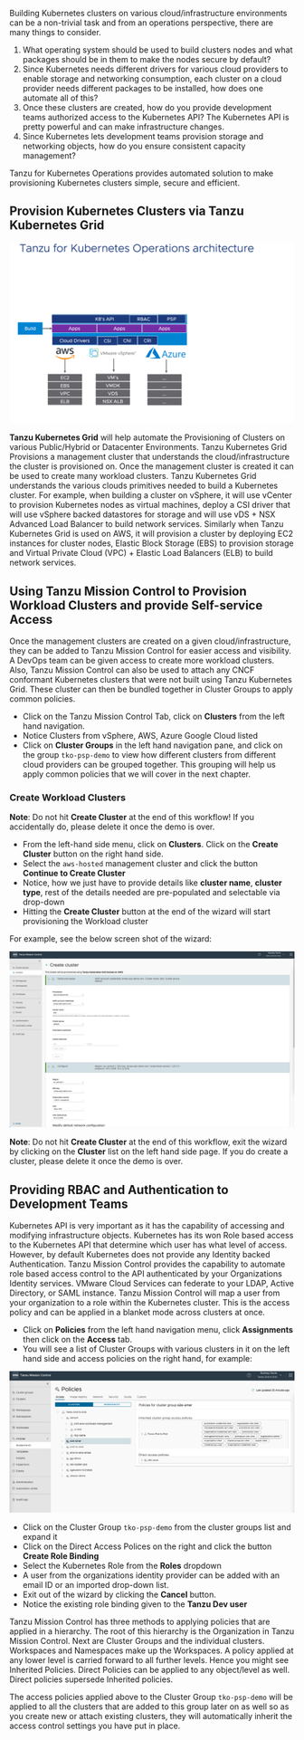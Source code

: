 Building Kubernetes clusters on various cloud/infrastructure environments can be a non-trivial task and from an operations perspective, there are many things to consider.

1. What operating system should be used to build clusters nodes and what packages should be in them to make the nodes secure by default?
2. Since Kubernetes needs different drivers for various cloud providers to enable storage and networking consumption, each cluster on a cloud provider needs different packages to be installed, how does one automate all of this?
3. Once these clusters are created, how do you provide development teams authorized access to the Kubernetes API? The Kubernetes API is pretty powerful and can make infrastructure changes.
4. Since Kubernetes lets development teams provision storage and networking objects, how do you ensure consistent capacity management?

Tanzu for Kubernetes Operations provides automated solution to make provisioning Kubernetes clusters simple, secure and efficient.

## Provision Kubernetes Clusters via Tanzu Kubernetes Grid

![Tanzu Kubernetes Build](../images/day1-build.png)

**Tanzu Kubernetes Grid** will help automate the Provisioning of Clusters on various Public/Hybrid or Datacenter Environments. Tanzu Kubernetes Grid Provisions a management cluster that understands the cloud/infrastructure the cluster is provisioned on. Once the management cluster is created it can be used to create many workload clusters. Tanzu Kubernetes Grid understands the various clouds primitives needed to build a Kubernetes cluster. For example, when building a cluster on vSphere, it will use vCenter to provision Kubernetes nodes as virtual machines, deploy a CSI driver that will use vSphere backed datastores for storage and will use vDS + NSX Advanced Load Balancer to build network services. Similarly when Tanzu Kubernetes Grid is used on AWS, it will provision a cluster by deploying EC2 instances for cluster nodes, Elastic Block Storage (EBS) to provision storage and Virtual Private Cloud (VPC) + Elastic Load Balancers (ELB) to build network services.

## Using Tanzu Mission Control to Provision Workload Clusters and provide Self-service Access

Once the management clusters are created on a given cloud/infrastructure, they can be added to Tanzu Mission Control for easier access and visibility. A DevOps team can be given access to create more workload clusters. Also, Tanzu Mission Control can also be used to attach any CNCF conformant Kubernetes clusters that were not built using Tanzu Kubernetes Grid. These cluster can then be bundled together in Cluster Groups to apply common policies.

- Click on the Tanzu Mission Control Tab, click on **Clusters** from the left hand navigation.
- Notice Clusters from vSphere, AWS, Azure Google Cloud listed
- Click on **Cluster Groups** in the left hand navigation pane, and click on the group `tko-psp-demo` to view how different clusters from different cloud providers can be grouped together. This grouping will help us apply common policies that we will cover in the next chapter.

### Create Workload Clusters

**Note**: Do not hit **Create Cluster** at the end of this workflow!  If you accidentally do, please delete it once the demo is over.

- From the left-hand side menu, click on **Clusters**. Click on the **Create Cluster** button on the right hand side.
- Select the `aws-hosted` management cluster and click the button **Continue to Create Cluster**
- Notice, how we just have to provide details like **cluster name**, **cluster type**, rest of the details needed are pre-populated and selectable via drop-down
- Hitting the **Create Cluster** button at the end of the wizard will start provisioning the Workload cluster

For example, see the below screen shot of the wizard:

![Cluster Create](../images/aws-cluster-create.png)

**Note**: Do not hit **Create Cluster** at the end of this workflow, exit the wizard by clicking on the **Cluster** list on the left hand side page. If you do create a cluster, please delete it once the demo is over.

## Providing RBAC and Authentication to Development Teams

 Kubernetes API is very important as it has the capability of accessing and modifying infrastructure objects. Kubernetes has its won Role based access to the Kubernetes API that determine which user has what level of access. However, by default Kubernetes does not provide any Identity backed Authentication. Tanzu Mission Control provides the capability to automate role based access control to the API authenticated by your Organizations Identity services. VMware Cloud Services can federate to your LDAP, Active Directory, or SAML instance. Tanzu Mission Control will map a user from your organization to a role within the Kubernetes cluster. This is the access policy and can be applied in a blanket mode across clusters at once.

- Click on **Policies** from the left hand navigation menu, click **Assignments** then click on the **Access** tab.
- You will see a list of Cluster Groups with various clusters in it on the left hand side and access policies on the right hand, for example:

![Cluster Access Policy](../images/access-rbac.png)

- Click on the Cluster Group `tko-psp-demo` from the cluster groups list and expand it
- Click on the Direct Access Polices on the right and click the button **Create Role Binding**
- Select the Kubernetes Role from the **Roles** dropdown
- A user from the organizations identity provider can be added with an email ID or an imported drop-down list.
- Exit out of the wizard by clicking the **Cancel** button.
- Notice the existing role binding given to the **Tanzu Dev user**

Tanzu Mission Control has three methods to applying policies that are applied in a hierarchy. The root of this hierarchy is the Organization in Tanzu Mission Control. Next are Cluster Groups and the individual clusters. Workspaces and Namespaces make up the Workspaces. A policy applied at any lower level is carried forward to all further levels. Hence you might see Inherited Policies. Direct Policies can be applied to any object/level as well. Direct policies supersede Inherited policies.

The access policies applied above to the Cluster Group `tko-psp-demo` will be applied to all the clusters that are added to this group later on as well so as you create new or attach existing clusters, they will automatically inherit the access control settings you have put in place.
